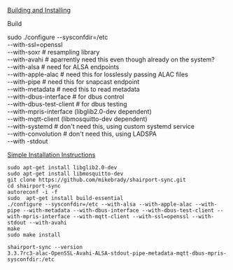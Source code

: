 [Building and Installing](https://github.com/mikebrady/shairport-sync#building-and-installing)

Build

sudo ./configure
  --sysconfdir=/etc  
  --with-ssl=openssl  
  --with-soxr # resampling library  
  --with-avahi # aparrently need this even though already on the system?  
  --with-alsa # need for ALSA endpoints  
  --with-apple-alac # need this for losslessly passing ALAC files  
  --with-pipe # need this for snapcast endpoint  
  --with-metadata # need this to read metadata  
  --with-dbus-interface # for dbus control  
  --with-dbus-test-client # for dbus testing  
  --with-mpris-interface (libglib2.0-dev dependent)  
  --with-mqtt-client (libmosquitto-dev dependent)  
  --with-systemd # don't need this, using custom systemd service  
  --with-convolution # don't need this, using LADSPA  
  --with -stdout
  
[Simple Installation Instructions](https://github.com/mikebrady/shairport-sync/blob/master/INSTALL.md)  

`sudo apt-get install libglib2.0-dev`  
`sudo apt-get install libmosquitto-dev`  
`git clone https://github.com/mikebrady/shairport-sync.git`  
`cd shairport-sync`  
`autoreconf -i -f`  
`sudo  apt-get install build-essential`  
`./configure --sysconfdir=/etc --with-alsa --with-apple-alac --with-pipe --with-metadata --with-dbus-interface --with-dbus-test-client --with-mpris-interface --with-mqtt-client --with-ssl=openssl --with-stdout --with-avahi`  
`make`  
`sudo make install`  

`shairport-sync --version`  
`3.3.7rc3-alac-OpenSSL-Avahi-ALSA-stdout-pipe-metadata-mqtt-dbus-mpris-sysconfdir:/etc`  
